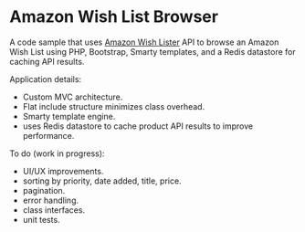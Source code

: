 # Amazon Wish List Browser

A code sample that uses <a href="http://doitlikejustin.github.io/amazon-wish-lister/">Amazon Wish Lister</a> API to browse an Amazon Wish List using PHP, Bootstrap, Smarty templates, and a Redis datastore for caching API results.

Application details:
- Custom MVC architecture.
- Flat include structure minimizes class overhead.
- Smarty template engine.
- uses Redis datastore to cache product API results to improve performance.

To do (work in progress):
- UI/UX improvements.
- sorting by priority, date added, title, price.
- pagination.
- error handling.
- class interfaces.
- unit tests.
